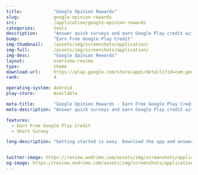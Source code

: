 ```yaml
---
title:            "Google Opinion Rewards"
slug:             google-opinion-rewards
src:              /application/google-opinion-rewards
categories:       tools
description:      "Answer quick surveys and earn Google Play credit with Google Opinion Rewards, an app created by the Google Surveys team."
bump:             "Earn Free Google Play Credit"
img-thumbnail:    /assets/img/screenshots/application/
img-full:         /assets/img/screenshots/application/
img-desc:         "Google Opinion Rewards"
layout:           overview-review
type:             theme
download-url:     https://play.google.com/store/apps/details?id=com.google.android.apps.paidtasks&hl=en
rank:             4

operating-system: Android
play-store:       Available

meta-title:       "Google Opinion Rewards - Earn Free Google Play Credit"
meta-description: "Answer quick surveys and earn Google Play credit with Google Opinion Rewards, an app created by the Google Surveys team."

features:
  - Earn Free Google Play Credit
  - Short Survey

long-description: "Getting started is easy. Download the app and answer basic questions about yourself. We'll then send you surveys around once a week, although it may be more or less frequent. You'll get a notification on your phone when a short and relevant survey is ready for you, and can receive up to $1.00 in Play credit for completing it. Questions can range from, "Which logo is best?" and Which promotion is most compelling?" to "When do you plan on traveling next?"


twitter-image: https://review.andrimo.com/assets/img/screenshots/application/google-opinion-reward.png
og-image: https://review.andrimo.com/assets/img/screenshots/application/google-opinion-reward.png
---
```

